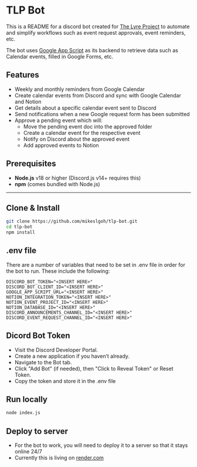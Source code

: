 # TLP Bot

This is a README for a discord bot created for [The Lyre Project](https://thelyreproject.ca/) to automate and simplify workflows such as event request approvals, event reminders, etc.

The bot uses [Google App Script](https://developers.google.com/apps-script) as its backend to retrieve data such as Calendar events, filled in Google Forms, etc.

## Features
* Weekly and monthly reminders from Google Calendar
* Create calendar events from Discord and sync with Google Calendar and Notion
* Get details about a specific calendar event sent to Discord
* Send notifications when a new Google request form has been submitted
* Approve a pending event which will:
  * Move the pending event doc into the approved folder
  * Create a calendar event for the respective event
  * Notify on Discord about the approved event
  * Add approved events to Notion

##  Prerequisites

- **Node.js** v18 or higher (Discord.js v14+ requires this)
- **npm** (comes bundled with Node.js)

---

##  Clone & Install

```bash
git clone https://github.com/mikeslgoh/tlp-bot.git
cd tlp-bot
npm install
```
## .env file
There are a number of variables that need to be set in .env file in order for the bot to run. These include the following:
```
DISCORD_BOT_TOKEN="<INSERT HERE>"
DISCORD_BOT_CLIENT_ID="<INSERT HERE>"
GOOGLE_APP_SCRIPT_URL="<INSERT HERE>"
NOTION_INTEGRATION_TOKEN="<INSERT HERE>"
NOTION_EVENT_PROJECT_ID="<INSERT HERE>"
NOTION_DATABASE_ID="<INSERT HERE>"
DISCORD_ANNOUNCEMENTS_CHANNEL_ID="<INSERT HERE>"
DISCORD_EVENT_REQUEST_CHANNEL_ID="<INSERT HERE>"
```

##  Dicord Bot Token
- Visit the Discord Developer Portal.
- Create a new application if you haven’t already.
- Navigate to the Bot tab.
- Click "Add Bot" (if needed), then "Click to Reveal Token" or Reset Token.
- Copy the token and store it in the .env file

## Run locally
```bash
node index.js
```

## Deploy to server
- For the bot to work, you will need to deploy it to a server so that it stays online 24/7
- Currently this is living on [render.com](https://render.com)
